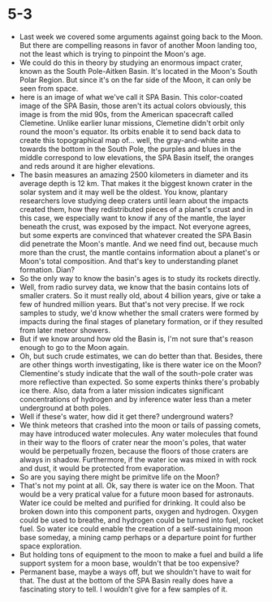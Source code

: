 # 5-3

+ Last week we covered some arguments against going back to the Moon. But there are compelling reasons in favor of another Moon landing too, not the least which is trying to pinpoint the Moon's age. 
+ We could do this in theory by studying an enormous impact crater, known as the South Pole-Aitken Basin. It's located in the Moon's South Polar Region. But since it's on the far side of the Moon, it can only be seen from space.
+ here is an image of what we've call it SPA Basin. This color-coated image of the SPA Basin, those aren't its actual colors obviously, this image is from the mid 90s, from the American spacecraft called Clemetine. Unlike earlier lunar missions, Clemetine didn't orbit only round the moon's equator. Its orbits enable it to send back data to create this topographical map of... well, the gray-and-white area towards the bottom in the South Pole, the purples and blues in the middle correspond to low elevations, the SPA Basin itself, the oranges and reds around it are higher elevations.
+ The basin measures an amazing 2500 kilometers in diameter and its average depth is 12 km. That makes it the biggest known crater in the solar system and it may well be the oldest. You know, plantary researchers love studying deep craters until learn about the impacts created them, how they redistributed pieces of a planet's crust and in this case, we especially want to know if any of the mantle, the layer beneath the crust, was exposed by the impact. Not everyone agrees, but some experts are convinced that whatever created the SPA Basin did penetrate the Moon's mantle. And we need find out, because much more than the crust, the mantle contains information about a planet's or Moon's total composition. And that's key to understanding planet formation. Dian?
+ So the only way to know the basin's ages is to study its rockets directly.
+ Well, from radio survey data, we know that the basin contains lots of smaller craters. So it must really old, about 4 billion years, give or take a few of hundred million years. But that's not very precise. If we rock samples to study, we'd know whether the small craters were formed by impacts during the final stages of planetary formation, or if they resulted from later meteor showers.
+ But if we know around how old the Basin is, I'm not sure that's reason enough to go to the Moon again.
+ Oh, but such crude estimates, we can do better than that. Besides, there are other things worth investigating, like is there water ice on the Moon? Clementine's study indicate that the wall of the south-pole crater was more reflective than expected. So some experts thinks there's probably ice there. Also, data from a later mission indicates significant concentrations of hydrogen and by inference water less than a meter underground at both poles.
+ Well if these's water, how did it get there? underground waters?
+ We think meteors that crashed into the moon or tails of passing comets, may have introduced water molecules. Any water molecules that found in their way to the floors of crater near the moon's poles, that water would be perpetually frozen, because the floors of those craters are always in shadow. Furthermore, if the water ice was mixed in with rock and dust, it would be protected from evaporation.
+ So are you saying there might be primitve life on the Moon?
+ That's not my point at all. Ok, say there is water ice on the Moon. That would be a very pratical value for a future moon based for astronauts. Water ice could be melted and purified for drinking. It could also be broken down into this component parts, oxygen and hydrogen. Oxygen could be used to breathe, and hydrogen could be turned into fuel, rocket fuel. So water ice could enable the creation of a self-sustaining moon base someday, a mining camp perhaps or a departure point for further space exploration.
+ But holding tons of equipment to the moon to make a fuel and build a life support system for a moon base, wouldn't that be too expensive?
+ Permanent base, maybe a ways off, but we shouldn't have to wait for that. The dust at the bottom of the SPA Basin really does have a fascinating story to tell. I wouldn't give for a few samples of it.
